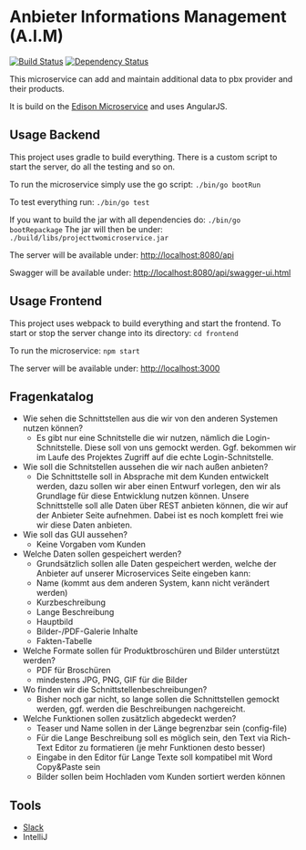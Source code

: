 # Anbieter Informations Management (A.I.M)
[![Build Status](https://travis-ci.org/meandor/project-aim.svg?branch=master)](https://travis-ci.org/meandor/project-aim)
[![Dependency Status](https://www.versioneye.com/user/projects/5832a8b9eaa74b0040ae09ec/badge.svg?style=flat-square)](https://www.versioneye.com/user/projects/5832a8b9eaa74b0040ae09ec)

This microservice can add and maintain additional data to pbx provider and their products.

It is build on the [Edison Microservice](https://github.com/otto-de/edison-microservice) and uses AngularJS.

## Usage Backend
This project uses gradle to build everything. There is a custom script to start the server, do all the testing and so on.

To run the microservice simply use the go script:
````./bin/go bootRun````

To test everything run:
````./bin/go test````

If you want to build the jar with all dependencies do:
````./bin/go bootRepackage````
The jar will then be under:
````./build/libs/projecttwomicroservice.jar````

The server will be available under: <http://localhost:8080/api>

Swagger will be available under: <http://localhost:8080/api/swagger-ui.html>

## Usage Frontend
This project uses webpack to build everything and start the frontend. To start or stop the server change into its
directory:
````cd frontend````

To run the microservice:
````npm start````

The server will be available under: <http://localhost:3000>

## Fragenkatalog
* Wie sehen die Schnittstellen aus die wir von den anderen Systemen nutzen können?
    * Es gibt nur eine Schnitstelle die wir nutzen, nämlich die Login-Schnitstelle. Diese soll von uns gemockt werden. Ggf. bekommen wir im Laufe des Projektes Zugriff auf die echte Login-Schnitstelle.
* Wie soll die Schnitstellen aussehen die wir nach außen anbieten?
    * Die Schnittstelle soll in Absprache mit dem Kunden entwickelt werden, dazu sollen wir aber einen Entwurf vorlegen, den wir als Grundlage für diese Entwicklung nutzen können. Unsere Schnittstelle soll alle Daten über REST anbieten können, die wir auf der Anbieter Seite aufnehmen. Dabei ist es noch komplett frei wie wir diese Daten anbieten.
* Wie soll das GUI aussehen?
    * Keine Vorgaben vom Kunden
* Welche Daten sollen gespeichert werden?
    * Grundsätzlich sollen alle Daten gespeichert werden, welche der Anbieter auf unserer Microservices Seite eingeben kann:
    * Name (kommt aus dem anderen System, kann nicht verändert werden)
    * Kurzbeschreibung 
    * Lange Beschreibung
    * Hauptbild
    * Bilder-/PDF-Galerie Inhalte
    * Fakten-Tabelle
* Welche Formate sollen für Produktbroschüren und Bilder unterstützt werden?
    * PDF für Broschüren
    * mindestens JPG, PNG, GIF für die Bilder
* Wo finden wir die Schnittstellenbeschreibungen?
    * Bisher noch gar nicht, so lange sollen die Schnittstellen gemockt werden, ggf. werden die Beschreibungen nachgereicht.
* Welche Funktionen sollen zusätzlich abgedeckt werden?
    * Teaser und Name sollen in der Länge begrenzbar sein (config-file)
    * Für die Lange Beschreibung soll es möglich sein, den Text via Rich-Text Editor zu formatieren (je mehr Funktionen desto besser)
    * Eingabe in den Editor für Lange Texte soll kompatibel mit Word Copy&Paste sein
    * Bilder sollen beim Hochladen vom Kunden sortiert werden können

## Tools
* [Slack](https://projmicro.slack.com)
* IntelliJ
